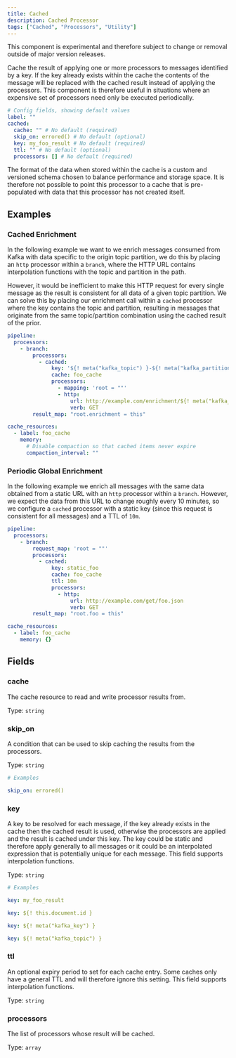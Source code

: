 ```yaml
---
title: Cached
description: Cached Processor
tags: ["Cached", "Processors", "Utility"]
---
```


This component is experimental and therefore subject to change or removal outside of major version releases.

Cache the result of applying one or more processors to messages identified by a key. If the key already exists within the cache the contents of the message will be replaced with the cached result instead of applying the processors. This component is therefore useful in situations where an expensive set of processors need only be executed periodically.

```yml
# Config fields, showing default values
label: ""
cached:
  cache: "" # No default (required)
  skip_on: errored() # No default (optional)
  key: my_foo_result # No default (required)
  ttl: "" # No default (optional)
  processors: [] # No default (required)
```

The format of the data when stored within the cache is a custom and versioned schema chosen to balance performance and storage space. It is therefore not possible to point this processor to a cache that is pre-populated with data that this processor has not created itself.

## Examples

### Cached Enrichment

In the following example we want to we enrich messages consumed from Kafka with data specific to the origin topic partition, we do this by placing an `http` processor within a `branch`, where the HTTP URL contains interpolation functions with the topic and partition in the path.

However, it would be inefficient to make this HTTP request for every single message as the result is consistent for all data of a given topic partition. We can solve this by placing our enrichment call within a `cached` processor where the key contains the topic and partition, resulting in messages that originate from the same topic/partition combination using the cached result of the prior.

```yaml
pipeline:
  processors:
    - branch:
        processors:
          - cached:
              key: '${! meta("kafka_topic") }-${! meta("kafka_partition") }'
              cache: foo_cache
              processors:
                - mapping: 'root = ""'
                - http:
                    url: http://example.com/enrichment/${! meta("kafka_topic") }/${! meta("kafka_partition") }
                    verb: GET
        result_map: "root.enrichment = this"

cache_resources:
  - label: foo_cache
    memory:
      # Disable compaction so that cached items never expire
      compaction_interval: ""
```

### Periodic Global Enrichment

In the following example we enrich all messages with the same data obtained from a static URL with an `http` processor within a `branch`. However, we expect the data from this URL to change roughly every 10 minutes, so we configure a `cached` processor with a static key (since this request is consistent for all messages) and a TTL of `10m`.

```yaml
pipeline:
  processors:
    - branch:
        request_map: 'root = ""'
        processors:
          - cached:
              key: static_foo
              cache: foo_cache
              ttl: 10m
              processors:
                - http:
                    url: http://example.com/get/foo.json
                    verb: GET
        result_map: "root.foo = this"

cache_resources:
  - label: foo_cache
    memory: {}
```

## Fields

### cache

The cache resource to read and write processor results from.

Type: `string`

### skip_on

A condition that can be used to skip caching the results from the processors.

Type: `string`

```yml
# Examples

skip_on: errored()
```

### key

A key to be resolved for each message, if the key already exists in the cache then the cached result is used, otherwise the processors are applied and the result is cached under this key. The key could be static and therefore apply generally to all messages or it could be an interpolated expression that is potentially unique for each message.
This field supports interpolation functions.

Type: `string`

```yml
# Examples

key: my_foo_result

key: ${! this.document.id }

key: ${! meta("kafka_key") }

key: ${! meta("kafka_topic") }
```

### ttl

An optional expiry period to set for each cache entry. Some caches only have a general TTL and will therefore ignore this setting.
This field supports interpolation functions.

Type: `string`

### processors

The list of processors whose result will be cached.

Type: `array`
